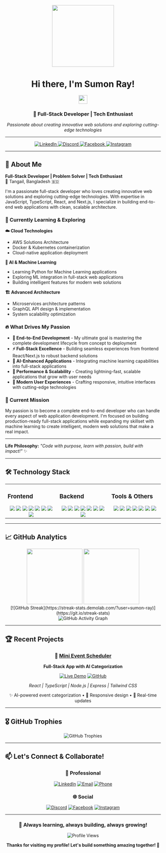 <div align="center">
  <img src="https://media.giphy.com/media/M9gbBd9nbDrOTu1Mqx/giphy.gif" width="200"/>
  
  # Hi there, I'm Sumon Ray! 
  <img src="https://media.giphy.com/media/hvRJCLFzcasrR4ia7z/giphy.gif" width="28px" height="28px"/>
  
  ### 🚀 Full-Stack Developer | Tech Enthusiast
  
  <p align="center">
    <em>Passionate about creating innovative web solutions and exploring cutting-edge technologies</em>
  </p>
  
  ---
  
  <p align="center">
    <a href="https://www.linkedin.com/in/sumon60/" target="_blank">
      <img src="https://img.shields.io/badge/LinkedIn-0077B5?style=for-the-badge&logo=linkedin&logoColor=white" alt="LinkedIn"/>
    </a>
    <a href="https://discord.gg/sumon_ray" target="_blank">
      <img src="https://img.shields.io/badge/Discord-7289DA?style=for-the-badge&logo=discord&logoColor=white" alt="Discord"/>
    </a>
    <a href="https://www.facebook.com/Sumonray220020/" target="_blank">
      <img src="https://img.shields.io/badge/Facebook-1877F2?style=for-the-badge&logo=facebook&logoColor=white" alt="Facebook"/>
    </a>
    <a href="https://www.instagram.com/sumon_ray/" target="_blank">
      <img src="https://img.shields.io/badge/Instagram-E4405F?style=for-the-badge&logo=instagram&logoColor=white" alt="Instagram"/>
    </a>
  </p>
</div>

---

## 🎯 About Me

**Full-Stack Developer | Problem Solver | Tech Enthusiast**  
📍 Tangail, Bangladesh 🇧🇩

I'm a passionate full-stack developer who loves creating innovative web solutions and exploring cutting-edge technologies. With expertise in JavaScript, TypeScript, React, and Next.js, I specialize in building end-to-end web applications with clean, scalable architecture.

### 🌱 Currently Learning & Exploring

**☁️ Cloud Technologies**
- AWS Solutions Architecture
- Docker & Kubernetes containerization
- Cloud-native application deployment

**🤖 AI & Machine Learning**
- Learning Python for Machine Learning applications
- Exploring ML integration in full-stack web applications
- Building intelligent features for modern web solutions

**🏗️ Advanced Architecture**
- Microservices architecture patterns
- GraphQL API design & implementation
- System scalability optimization

### 🔥 What Drives My Passion

- **🎯 End-to-End Development** - My ultimate goal is mastering the complete development lifecycle from concept to deployment
- **⚡ Full-Stack Excellence** - Building seamless experiences from frontend React/Next.js to robust backend solutions
- **🤖 AI-Enhanced Applications** - Integrating machine learning capabilities into full-stack applications
- **🚀 Performance & Scalability** - Creating lightning-fast, scalable applications that grow with user needs
- **📱 Modern User Experiences** - Crafting responsive, intuitive interfaces with cutting-edge technologies


### 🎯 Current Mission

My passion is to become a complete end-to-end developer who can handle every aspect of web application development. I'm focused on building production-ready full-stack applications while expanding my skillset with machine learning to create intelligent, modern web solutions that make a real impact.

---

**Life Philosophy:** *"Code with purpose, learn with passion, build with impact!"* ✨

---

## 🛠️ Technology Stack

<table>
<tr>
<td valign="top" width="33%">

### Frontend
<div align="center">
<img src="https://img.shields.io/badge/React-20232A?style=for-the-badge&logo=react&logoColor=61DAFB" />
<img src="https://img.shields.io/badge/Next.js-000000?style=for-the-badge&logo=next.js&logoColor=white" />
<img src="https://img.shields.io/badge/TypeScript-007ACC?style=for-the-badge&logo=typescript&logoColor=white" />
<img src="https://img.shields.io/badge/JavaScript-F7DF1E?style=for-the-badge&logo=javascript&logoColor=black" />
<img src="https://img.shields.io/badge/TailwindCSS-38B2AC?style=for-the-badge&logo=tailwind-css&logoColor=white" />
<img src="https://img.shields.io/badge/Redux-593D88?style=for-the-badge&logo=redux&logoColor=white" />
   <img src="https://img.shields.io/badge/ShadCN-DD6B20?style=for-the-badge&logo=radixui&logoColor=white" />
  <img src="https://img.shields.io/badge/Framer--Motion-0055FF?style=for-the-badge&logo=framer&logoColor=white" />
</div>

</td>
<td valign="top" width="33%">

### Backend
<div align="center">
<img src="https://img.shields.io/badge/Node.js-339933?style=for-the-badge&logo=nodedotjs&logoColor=white" />
<img src="https://img.shields.io/badge/Express.js-000000?style=for-the-badge&logo=express&logoColor=white" />
<img src="https://img.shields.io/badge/MongoDB-47A248?style=for-the-badge&logo=mongodb&logoColor=white" />
<img src="https://img.shields.io/badge/PostgreSQL-336791?style=for-the-badge&logo=postgresql&logoColor=white" />
<img src="https://img.shields.io/badge/AWS-232F3E?style=for-the-badge&logo=amazon-aws&logoColor=white" />
<img src="https://img.shields.io/badge/Docker-2496ED?style=for-the-badge&logo=docker&logoColor=white" />
<img src="https://img.shields.io/badge/Prisma-2D3748?style=for-the-badge&logo=prisma&logoColor=white" />
<img src="https://img.shields.io/badge/GraphQL-E10098?style=for-the-badge&logo=graphql&logoColor=white" />
</div>

</td>
<td valign="top" width="33%">

### Tools & Others
<div align="center">
<img src="https://img.shields.io/badge/Git-F05032?style=for-the-badge&logo=git&logoColor=white" />
<img src="https://img.shields.io/badge/GitHub-181717?style=for-the-badge&logo=github&logoColor=white" />
<img src="https://img.shields.io/badge/VSCode-007ACC?style=for-the-badge&logo=visual-studio-code&logoColor=white" />
<img src="https://img.shields.io/badge/Postman-FF6C37?style=for-the-badge&logo=postman&logoColor=white" />
<img src="https://img.shields.io/badge/Figma-F24E1E?style=for-the-badge&logo=figma&logoColor=white" />
<img src="https://img.shields.io/badge/Vercel-000000?style=for-the-badge&logo=vercel&logoColor=white" />
<img src="https://img.shields.io/badge/Jest-C21325?style=for-the-badge&logo=jest&logoColor=white" />
</div>

</td>
</tr>
</table>

---

## 📈 GitHub Analytics

<div align="center">
  <img height="180em" src="https://github-readme-stats.vercel.app/api?username=sumon-ray&show_icons=true&theme=tokyonight&include_all_commits=true&count_private=true"/>
  <img height="180em" src="https://github-readme-stats.vercel.app/api/top-langs/?username=sumon-ray&layout=compact&langs_count=8&theme=tokyonight"/>
</div>

<div align="center">
[![GitHub Streak](https://streak-stats.demolab.com/?user=sumon-ray)](https://git.io/streak-stats)
</div>

<div align="center">
  <img src="https://github-readme-activity-graph.vercel.app/graph?username=sumon-ray&theme=tokyo-night" alt="GitHub Activity Graph"/>
</div>

---

## 🏆 Recent Projects

<div align="center">

### 🎯 [Mini Event Scheduler](https://mini-event-scheduler-app.vercel.app/)
**Full-Stack App with AI Categorization**

[![Live Demo](https://img.shields.io/badge/Live%20Demo-FF6B6B?style=for-the-badge&logo=vercel&logoColor=white)](https://mini-event-scheduler-app.vercel.app/)
[![GitHub](https://img.shields.io/badge/Source%20Code-181717?style=for-the-badge&logo=github&logoColor=white)](https://github.com/sumon-ray/mini-event-scheduler)

*React | TypeScript | Node.js | Express | Tailwind CSS*

✨ AI-powered event categorization • 📱 Responsive design • 🔄 Real-time updates

---

</div>

## 🎖️ GitHub Trophies

<div align="center">
  <img src="https://github-profile-trophy.vercel.app/?username=sumon-ray&theme=tokyonight&no-frame=true&no-bg=false&margin-w=4" alt="GitHub Trophies"/>
</div>

---

## 📫 Let's Connect & Collaborate!

<div align="center">

### 💼 Professional
[![LinkedIn](https://img.shields.io/badge/LinkedIn-Connect-0077B5?style=for-the-badge&logo=linkedin&logoColor=white)](https://www.linkedin.com/in/sumon60/)
[![Email](https://img.shields.io/badge/Email-sumonray146371@gmail.com-D14836?style=for-the-badge&logo=gmail&logoColor=white)](mailto:sumonray146371@gmail.com)
[![Phone](https://img.shields.io/badge/Call-+8801763604565-25D366?style=for-the-badge&logo=whatsapp&logoColor=white)](tel:+8801763604565)

### 🌐 Social
[![Discord](https://img.shields.io/badge/Discord-Join%20Server-7289DA?style=for-the-badge&logo=discord&logoColor=white)](https://discord.gg/sumon_ray)
[![Facebook](https://img.shields.io/badge/Facebook-Follow-1877F2?style=for-the-badge&logo=facebook&logoColor=white)](https://www.facebook.com/Sumonray220020)
[![Instagram](https://img.shields.io/badge/Instagram-Follow-E4405F?style=for-the-badge&logo=instagram&logoColor=white)](https://www.instagram.com/sumon_ray/)

</div>

---

<div align="center">
  
  ### 🚀 Always learning, always building, always growing!
  
  <img src="https://komarev.com/ghpvc/?username=sumon-ray&label=Profile%20views&color=0e75b6&style=flat" alt="Profile Views" />
  
  **Thanks for visiting my profile! Let's build something amazing together! 🚀**
  
</div>
